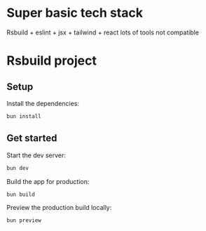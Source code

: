 # Super basic tech stack

Rsbuild + eslint + jsx + tailwind + react
lots of tools not compatible

# Rsbuild project

## Setup

Install the dependencies:

```bash
bun install
```

## Get started

Start the dev server:

```bash
bun dev
```

Build the app for production:

```bash
bun build
```

Preview the production build locally:

```bash
bun preview
```
